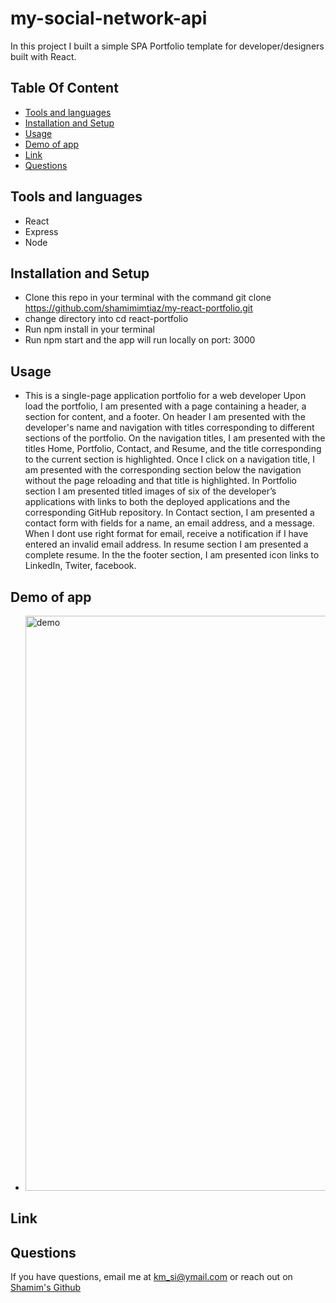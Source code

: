 # my-social-network-api
In this project I built a simple SPA Portfolio template for developer/designers built with React. 

## Table Of Content
* [Tools and languages](#tools-and-languages)
* [Installation and Setup](#installation-and-setup)
* [Usage](#usage)
* [Demo of app](#demo-of-app)
* [Link](#link)
* [Questions](#questions)


## Tools and languages
* React 
* Express
* Node

## Installation and Setup
 * Clone this repo in your terminal with the command git clone https://github.com/shamimimtiaz/my-react-portfolio.git
 * change directory into cd react-portfolio
 * Run npm install in your terminal
 * Run npm start and the app will run locally on port: 3000

 
 ## Usage
 * This is a single-page application portfolio for a web developer
Upon load the portfolio, I am presented with a page containing a header, a section for content, and a footer.
On header I am presented with the developer's name and navigation with titles corresponding to different sections of the portfolio.
On the navigation titles, I am presented with the titles Home, Portfolio, Contact, and Resume, and the title corresponding to the current section is highlighted.
Once I click on a navigation title, I am presented with the corresponding section below the navigation without the page reloading and that title is highlighted.
In Portfolio section I am presented titled images of six of the developer’s applications with links to both the deployed applications and the corresponding GitHub repository.
In Contact section, I am presented a contact form with fields for a name, an email address, and a message.
When I dont use right format for email, receive a notification if I have entered an invalid email address.
In resume section I am presented a complete resume.
In the the footer section, I am presented  icon links to LinkedIn, Twiter, facebook.  

 ## Demo of app
 * <img width="920" alt="demo" src="https://user-images.githubusercontent.com/75001492/116003724-299d8580-a5cd-11eb-911e-8a2c1af9465c.PNG">


## Link


## Questions
If you have questions, email me at km_si@ymail.com or reach out on <a href="https://github.com/shamimimtiaz" target="_blank">Shamim's Github</a>
